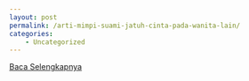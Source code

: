 ```yaml
---
layout: post
permalink: /arti-mimpi-suami-jatuh-cinta-pada-wanita-lain/
categories:
    - Uncategorized
---
```


[Baca Selengkapnya](/03)